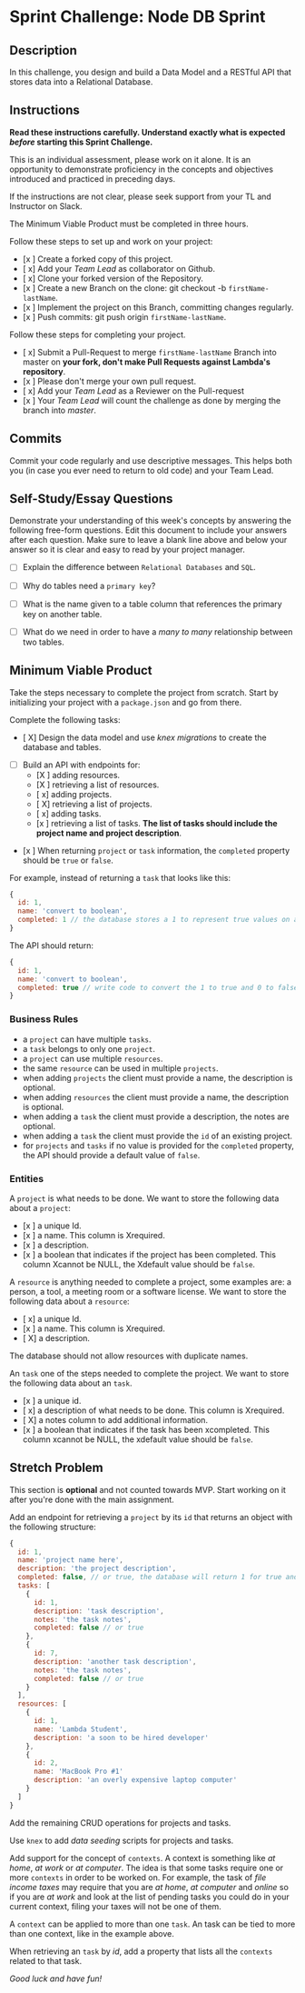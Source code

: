 # Sprint Challenge: Node DB Sprint

## Description

In this challenge, you design and build a Data Model and a RESTful API that stores data into a Relational Database.

## Instructions

**Read these instructions carefully. Understand exactly what is expected _before_ starting this Sprint Challenge.**

This is an individual assessment, please work on it alone. It is an opportunity to demonstrate proficiency in the concepts and objectives introduced and practiced in preceding days.

If the instructions are not clear, please seek support from your TL and Instructor on Slack.

The Minimum Viable Product must be completed in three hours.

Follow these steps to set up and work on your project:

- [x ] Create a forked copy of this project.
- [ x] Add your _Team Lead_ as collaborator on Github.
- [ x] Clone your forked version of the Repository.
- [x ] Create a new Branch on the clone: git checkout -b `firstName-lastName`.
- [x ] Implement the project on this Branch, committing changes regularly.
- [x ] Push commits: git push origin `firstName-lastName`.

Follow these steps for completing your project.

- [ x] Submit a Pull-Request to merge `firstName-lastName` Branch into master on **your fork, don't make Pull Requests against Lambda's repository**.
- [x ] Please don't merge your own pull request.
- [ x] Add your _Team Lead_ as a Reviewer on the Pull-request
- [x ] Your _Team Lead_ will count the challenge as done by merging the branch into _master_.

## Commits

Commit your code regularly and use descriptive messages. This helps both you (in case you ever need to return to old code) and your Team Lead.

## Self-Study/Essay Questions

Demonstrate your understanding of this week's concepts by answering the following free-form questions. Edit this document to include your answers after each question. Make sure to leave a blank line above and below your answer so it is clear and easy to read by your project manager.

- [ ] Explain the difference between `Relational Databases` and `SQL`.

- [ ] Why do tables need a `primary key`?

- [ ] What is the name given to a table column that references the primary key on another table.

- [ ] What do we need in order to have a _many to many_ relationship between two tables.

## Minimum Viable Product

Take the steps necessary to complete the project from scratch. Start by initializing your project with a `package.json` and go from there.

Complete the following tasks:

- [ X] Design the data model and use _knex migrations_ to create the database and tables.
- [ ] Build an API with endpoints for:
  - [X ] adding resources.
  - [X ] retrieving a list of resources.
  - [ x] adding projects.
  - [ X] retrieving a list of projects.
  - [ x] adding tasks.
  - [x ] retrieving a list of tasks. **The list of tasks should include the project name and project description**.
- [x ] When returning `project` or `task` information, the `completed` property should be `true` or `false`.

For example, instead of returning a `task` that looks like this:

```js
{
  id: 1,
  name: 'convert to boolean',
  completed: 1 // the database stores a 1 to represent true values on a boolean field
}
```

The API should return:

```js
{
  id: 1,
  name: 'convert to boolean',
  completed: true // write code to convert the 1 to true and 0 to false
}
```

### Business Rules

- a `project` can have multiple `tasks`.
- a `task` belongs to only one `project`.
- a `project` can use multiple `resources`.
- the same `resource` can be used in multiple `projects`.
- when adding `projects` the client must provide a name, the description is optional.
- when adding `resources` the client must provide a name, the description is optional.
- when adding a `task` the client must provide a description, the notes are optional.
- when adding a `task` the client must provide the `id` of an existing project.
- for `projects` and `tasks` if no value is provided for the `completed` property, the API should provide a default value of `false`.

### Entities

A `project` is what needs to be done. We want to store the following data about a `project`:

- [x ] a unique Id.
- [x ] a name. This column is Xrequired.
- [x ] a description.
- [x ] a boolean that indicates if the project has been completed. This column Xcannot be NULL, the Xdefault value should be `false`.

A `resource` is anything needed to complete a project, some examples are: a person, a tool, a meeting room or a software license. We want to store the following data about a `resource`:

- [ x] a unique Id.
- [x ] a name. This column is Xrequired.
- [ X] a description.

The database should not allow resources with duplicate names.

An `task` one of the steps needed to complete the project. We want to store the following data about an `task`.

- [x ] a unique id.
- [ x] a description of what needs to be done. This column is Xrequired.
- [ X] a notes column to add additional information.
- [x ] a boolean that indicates if the task has been xcompleted. This column xcannot be NULL, the xdefault value should be `false`.

## Stretch Problem

This section is **optional** and not counted towards MVP. Start working on it after you're done with the main assignment.

Add an endpoint for retrieving a `project` by its `id` that returns an object with the following structure:

```js
{
  id: 1,
  name: 'project name here',
  description: 'the project description',
  completed: false, // or true, the database will return 1 for true and 0 for false
  tasks: [
    {
      id: 1,
      description: 'task description',
      notes: 'the task notes',
      completed: false // or true
    },
    {
      id: 7,
      description: 'another task description',
      notes: 'the task notes',
      completed: false // or true
    }
  ],
  resources: [
    {
      id: 1,
      name: 'Lambda Student',
      description: 'a soon to be hired developer'
    },
    {
      id: 2,
      name: 'MacBook Pro #1'
      description: 'an overly expensive laptop computer'
    }
  ]
}
```

Add the remaining CRUD operations for projects and tasks.

Use `knex` to add _data seeding_ scripts for projects and tasks.

Add support for the concept of `contexts`. A context is something like _at home_, _at work_ or _at computer_. The idea is that some tasks require one or more `contexts` in order to be worked on. For example, the task of _file income taxes_ may require that you are _at home_, _at computer_ and _online_ so if you are _at work_ and look at the list of pending tasks you could do in your current context, filing your taxes will not be one of them.

A `context` can be applied to more than one `task`. An task can be tied to more than one context, like in the example above.

When retrieving an `task` by _id_, add a property that lists all the `contexts` related to that task.

_Good luck and have fun!_
